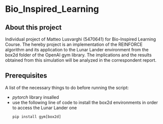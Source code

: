 # Bio_Inspired_Learning

## About this project
Individual project of Matteo Lusvarghi (5470641) for Bio-Inspired Learning Course. 
  The hereby project is an implementation of the REINFORCE algorithm and its application to the Lunar Lander environment
from the box2d folder of the OpenAI gym library. 
  The implications and the results obtained from this simulation will be analyzed in the correspondent report. 

## Prerequisites
A list of the necessary things to do before running the script:
- *pytorch* library insalled
- use the following line of code to install the box2d environments in order to access the Lunar Lander one
  ```
  pip install gym[box2d]
  ```
